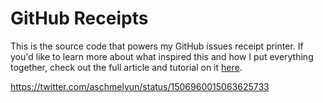 # GitHub Receipts

This is the source code that powers my GitHub issues receipt printer. If you'd like to learn more about what inspired this and how I put everything together, check out the full article and tutorial on it [here](https://aschmelyun.com/i-built-a-receipt-printer-for-github-issues).

https://twitter.com/aschmelyun/status/1506960015063625733
